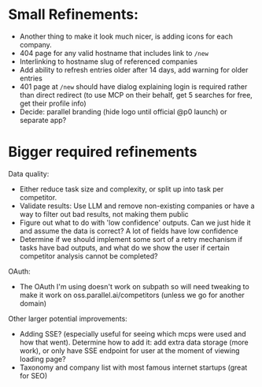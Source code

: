 # Small Refinements:

- Another thing to make it look much nicer, is adding icons for each company.
- 404 page for any valid hostname that includes link to `/new`
- Interlinking to hostname slug of referenced companies
- Add ability to refresh entries older after 14 days, add warning for older entries
- 401 page at `/new` should have dialog explaining login is required rather than direct redirect (to use MCP on their behalf, get 5 searches for free, get their profile info)
- Decide: parallel branding (hide logo until official @p0 launch) or separate app?

# Bigger required refinements

Data quality:

- Either reduce task size and complexity, or split up into task per competitor.
- Validate results: Use LLM and remove non-existing companies or have a way to filter out bad results, not making them public
- Figure out what to do with 'low confidence' outputs. Can we just hide it and assume the data is correct? A lot of fields have low confidence
- Determine if we should implement some sort of a retry mechanism if tasks have bad outputs, and what do we show the user if certain competitor analysis cannot be completed?

OAuth:

- The OAuth I'm using doesn't work on subpath so will need tweaking to make it work on oss.parallel.ai/competitors (unless we go for another domain)

Other larger potential improvements:

- Adding SSE? (especially useful for seeing which mcps were used and how that went). Determine how to add it: add extra data storage (more work), or only have SSE endpoint for user at the moment of viewing loading page?
- Taxonomy and company list with most famous internet startups (great for SEO)
